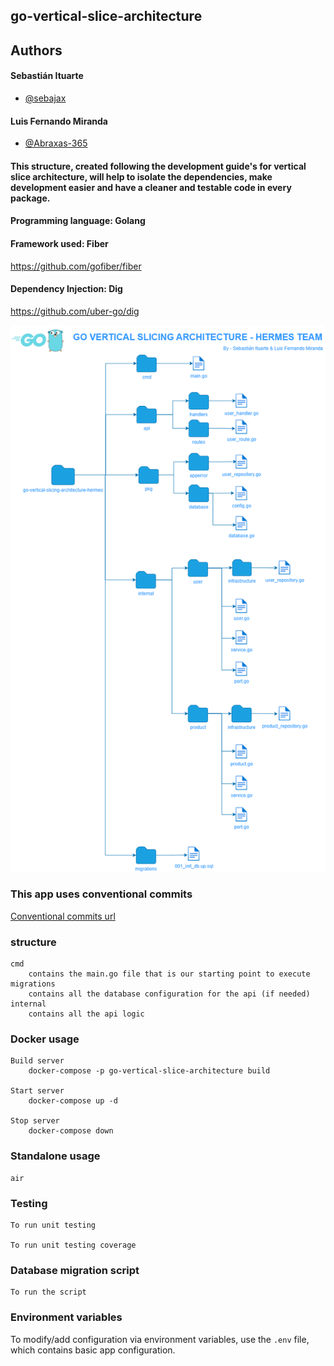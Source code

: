## go-vertical-slice-architecture

## Authors
#### Sebastián Ituarte
- [@sebajax](https://www.github.com/sebajax)
  
#### Luis Fernando Miranda
- [@Abraxas-365](https://www.github.com/Abraxas-365)

#### This structure, created following the development guide's for vertical slice architecture, will help to isolate the dependencies, make development easier and have a cleaner and testable code in every package.

#### Programming language: Golang

#### Framework used: Fiber

https://github.com/gofiber/fiber

#### Dependency Injection: Dig

https://github.com/uber-go/dig

![alt text](./go_vertical-slicing-architecture.drawio.png)

### This app uses conventional commits

[Conventional commits url](https://www.conventionalcommits.org/en/v1.0.0/)

### structure

    cmd
        contains the main.go file that is our starting point to execute
    migrations
        contains all the database configuration for the api (if needed)
    internal
        contains all the api logic

### Docker usage

    Build server
        docker-compose -p go-vertical-slice-architecture build

    Start server
        docker-compose up -d

    Stop server
        docker-compose down

### Standalone usage

    air

### Testing

    To run unit testing

    To run unit testing coverage

### Database migration script

    To run the script

### Environment variables

To modify/add configuration via environment variables, use the `.env` file, which contains basic app configuration.
